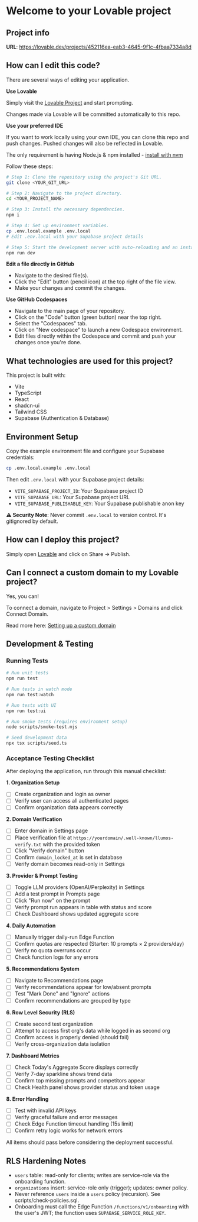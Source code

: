 # Welcome to your Lovable project

## Project info

**URL**: https://lovable.dev/projects/452116ea-eab3-4645-9f1c-4fbaa7334a8d

## How can I edit this code?

There are several ways of editing your application.

**Use Lovable**

Simply visit the [Lovable Project](https://lovable.dev/projects/452116ea-eab3-4645-9f1c-4fbaa7334a8d) and start prompting.

Changes made via Lovable will be committed automatically to this repo.

**Use your preferred IDE**

If you want to work locally using your own IDE, you can clone this repo and push changes. Pushed changes will also be reflected in Lovable.

The only requirement is having Node.js & npm installed - [install with nvm](https://github.com/nvm-sh/nvm#installing-and-updating)

Follow these steps:

```sh
# Step 1: Clone the repository using the project's Git URL.
git clone <YOUR_GIT_URL>

# Step 2: Navigate to the project directory.
cd <YOUR_PROJECT_NAME>

# Step 3: Install the necessary dependencies.
npm i

# Step 4: Set up environment variables.
cp .env.local.example .env.local
# Edit .env.local with your Supabase project details

# Step 5: Start the development server with auto-reloading and an instant preview.
npm run dev
```

**Edit a file directly in GitHub**

- Navigate to the desired file(s).
- Click the "Edit" button (pencil icon) at the top right of the file view.
- Make your changes and commit the changes.

**Use GitHub Codespaces**

- Navigate to the main page of your repository.
- Click on the "Code" button (green button) near the top right.
- Select the "Codespaces" tab.
- Click on "New codespace" to launch a new Codespace environment.
- Edit files directly within the Codespace and commit and push your changes once you're done.

## What technologies are used for this project?

This project is built with:

- Vite
- TypeScript
- React
- shadcn-ui
- Tailwind CSS
- Supabase (Authentication & Database)

## Environment Setup

Copy the example environment file and configure your Supabase credentials:

```sh
cp .env.local.example .env.local
```

Then edit `.env.local` with your Supabase project details:
- `VITE_SUPABASE_PROJECT_ID`: Your Supabase project ID
- `VITE_SUPABASE_URL`: Your Supabase project URL
- `VITE_SUPABASE_PUBLISHABLE_KEY`: Your Supabase publishable anon key

**⚠️ Security Note**: Never commit `.env.local` to version control. It's gitignored by default.

## How can I deploy this project?

Simply open [Lovable](https://lovable.dev/projects/452116ea-eab3-4645-9f1c-4fbaa7334a8d) and click on Share -> Publish.

## Can I connect a custom domain to my Lovable project?

Yes, you can!

To connect a domain, navigate to Project > Settings > Domains and click Connect Domain.

Read more here: [Setting up a custom domain](https://docs.lovable.dev/tips-tricks/custom-domain#step-by-step-guide)

## Development & Testing

### Running Tests

```sh
# Run unit tests
npm run test

# Run tests in watch mode
npm run test:watch

# Run tests with UI
npm run test:ui

# Run smoke tests (requires environment setup)
node scripts/smoke-test.mjs

# Seed development data
npx tsx scripts/seed.ts
```

### Acceptance Testing Checklist

After deploying the application, run through this manual checklist:

**1. Organization Setup**
- [ ] Create organization and login as owner
- [ ] Verify user can access all authenticated pages
- [ ] Confirm organization data appears correctly

**2. Domain Verification**
- [ ] Enter domain in Settings page
- [ ] Place verification file at `https://yourdomain/.well-known/llumos-verify.txt` with the provided token
- [ ] Click "Verify domain" button
- [ ] Confirm `domain_locked_at` is set in database
- [ ] Verify domain becomes read-only in Settings

**3. Provider & Prompt Testing**
- [ ] Toggle LLM providers (OpenAI/Perplexity) in Settings
- [ ] Add a test prompt in Prompts page
- [ ] Click "Run now" on the prompt
- [ ] Verify prompt run appears in table with status and score
- [ ] Check Dashboard shows updated aggregate score

**4. Daily Automation**
- [ ] Manually trigger daily-run Edge Function
- [ ] Confirm quotas are respected (Starter: 10 prompts × 2 providers/day)
- [ ] Verify no quota overruns occur
- [ ] Check function logs for any errors

**5. Recommendations System**
- [ ] Navigate to Recommendations page
- [ ] Verify recommendations appear for low/absent prompts
- [ ] Test "Mark Done" and "Ignore" actions
- [ ] Confirm recommendations are grouped by type

**6. Row Level Security (RLS)**
- [ ] Create second test organization
- [ ] Attempt to access first org's data while logged in as second org
- [ ] Confirm access is properly denied (should fail)
- [ ] Verify cross-organization data isolation

**7. Dashboard Metrics**
- [ ] Check Today's Aggregate Score displays correctly
- [ ] Verify 7-day sparkline shows trend data
- [ ] Confirm top missing prompts and competitors appear
- [ ] Check Health panel shows provider status and token usage

**8. Error Handling**
- [ ] Test with invalid API keys
- [ ] Verify graceful failure and error messages
- [ ] Check Edge Function timeout handling (15s limit)
- [ ] Confirm retry logic works for network errors

All items should pass before considering the deployment successful.

## RLS Hardening Notes

- `users` table: read-only for clients; writes are service-role via the onboarding function.
- `organizations` insert: service-role only (trigger); updates: owner policy.
- Never reference `users` inside a `users` policy (recursion). See scripts/check-policies.sql.
- Onboarding must call the Edge Function `/functions/v1/onboarding` with the user's JWT; the function uses `SUPABASE_SERVICE_ROLE_KEY`.
